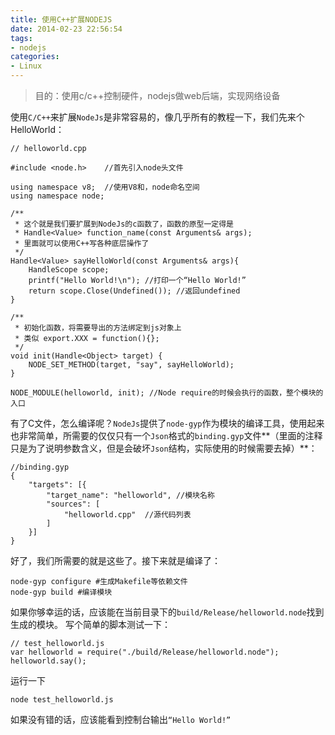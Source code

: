 ```yaml
---
title: 使用C++扩展NODEJS
date: 2014-02-23 22:56:54
tags:
- nodejs
categories:
- Linux
---
```


> 目的：使用c/c++控制硬件，nodejs做web后端，实现网络设备

使用`C/C++`来扩展`NodeJs`是非常容易的，像几乎所有的教程一下，我们先来个HelloWorld：

```
// helloworld.cpp

#include <node.h>    //首先引入node头文件

using namespace v8;  //使用V8和，node命名空间
using namespace node;

/**
 * 这个就是我们要扩展到NodeJs的c函数了，函数的原型一定得是
 * Handle<Value> function_name(const Arguments& args);
 * 里面就可以使用C++写各种底层操作了
 */
Handle<Value> sayHelloWorld(const Arguments& args){
    HandleScope scope;
    printf("Hello World!\n"); //打印一个“Hello World!”
    return scope.Close(Undefined()); //返回undefined
}

/**
 * 初始化函数，将需要导出的方法绑定到js对象上
 * 类似 export.XXX = function(){};
 */
void init(Handle<Object> target) {
    NODE_SET_METHOD(target, "say", sayHelloWorld);
}

NODE_MODULE(helloworld, init); //Node require的时候会执行的函数，整个模块的入口
```

有了C文件，怎么编译呢？`NodeJs`提供了`node-gyp`作为模块的编译工具，使用起来也非常简单，所需要的仅仅只有一个`Json`格式的`binding.gyp`文件**（里面的注释只是为了说明参数含义，但是会破坏`Json`结构，实际使用的时候需要去掉）**：
```
//binding.gyp
{
    "targets": [{
        "target_name": "helloworld", //模块名称
        "sources": [
            "helloworld.cpp"  //源代码列表
        ]
    }]
}
```

好了，我们所需要的就是这些了。接下来就是编译了：
```
node-gyp configure #生成Makefile等依赖文件
node-gyp build #编译模块
```

如果你够幸运的话，应该能在当前目录下的`build/Release/helloworld.node`找到生成的模块。
写个简单的脚本测试一下：
```
// test_helloworld.js
var helloworld = require("./build/Release/helloworld.node");
helloworld.say();
```

运行一下
```
node test_helloworld.js
```
如果没有错的话，应该能看到控制台输出`“Hello World!”`